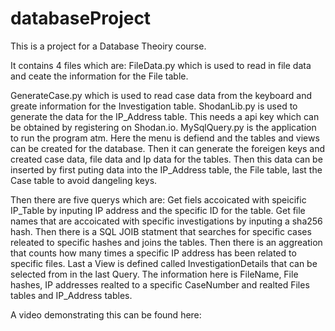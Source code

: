 # databaseProject
This is a project for a Database Theoiry course.

It contains 4 files which are:
FileData.py which is used to read in file data and ceate the information for the File table.

GenerateCase.py which is used to read case data from the keyboard and greate information for the Investigation table.
ShodanLib.py is used to generate the data for the IP_Address table. This needs a api key which can be obtained by registering on Shodan.io.
MySqlQuery.py is the application to run the program atm. Here the menu is defiend and the tables and views can be created for the database.
Then it can generate the foreigen keys and created case data, file data and Ip data for the tables.
Then this data can be inserted by first puting data into the IP_Address table, the File table, last the Case table to avoid dangeling keys.

Then there are five querys which are:
Get fiels accoicated with speicific IP_Table by inputing IP address and the specific ID for the table.
Get file names that are accoicated with specific investigations by inputing a sha256 hash.
Then there is a SQL JOIB statment that searches for specific cases releated to specific hashes and joins the tables.
Then there is an aggreation that counts how many times a specific IP address has been related to specific files.
Last a View is defined called InvestigationDetails that can be selected from in the last Query.
The information here is FileName, File hashes, IP addresses realted to a specific CaseNumber and realted Files tables and IP_Address tables.

A video demonstrating this can be found here:
